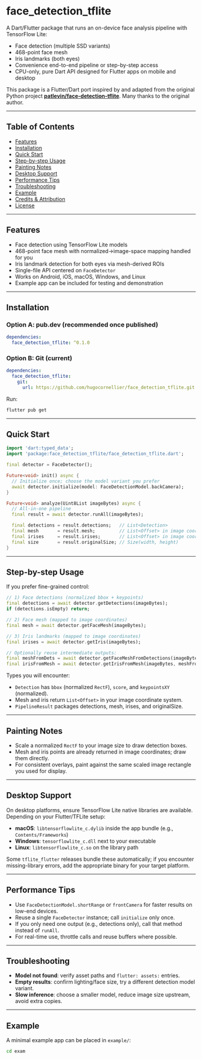 # face_detection_tflite

A Dart/Flutter package that runs an on-device face analysis pipeline with TensorFlow Lite:

- Face detection (multiple SSD variants)
- 468-point face mesh
- Iris landmarks (both eyes)
- Convenience end-to-end pipeline or step-by-step access
- CPU-only, pure Dart API designed for Flutter apps on mobile and desktop

This package is a Flutter/Dart port inspired by and adapted from the original Python project **[patlevin/face-detection-tflite](https://github.com/patlevin/face-detection-tflite)**. Many thanks to the original author.

---

## Table of Contents

- [Features](#features)
- [Installation](#installation)
- [Quick Start](#quick-start)
- [Step-by-step Usage](#step-by-step-usage)
- [Painting Notes](#painting-notes)
- [Desktop Support](#desktop-support)
- [Performance Tips](#performance-tips)
- [Troubleshooting](#troubleshooting)
- [Example](#example)
- [Credits & Attribution](#credits--attribution)
- [License](#license)

---

## Features

- Face detection using TensorFlow Lite models
- 468-point face mesh with normalized→image-space mapping handled for you
- Iris landmark detection for both eyes via mesh-derived ROIs
- Single-file API centered on `FaceDetector`
- Works on Android, iOS, macOS, Windows, and Linux
- Example app can be included for testing and demonstration

---

## Installation

### Option A: pub.dev (recommended once published)
```yaml
dependencies:
  face_detection_tflite: ^0.1.0
```

### Option B: Git (current)
```yaml
dependencies:
  face_detection_tflite:
    git:
      url: https://github.com/hugocornellier/face_detection_tflite.git
```

Run:
```bash
flutter pub get
```

---

## Quick Start

```dart
import 'dart:typed_data';
import 'package:face_detection_tflite/face_detection_tflite.dart';

final detector = FaceDetector();

Future<void> init() async {
  // Initialize once; choose the model variant you prefer
  await detector.initialize(model: FaceDetectionModel.backCamera);
}

Future<void> analyze(Uint8List imageBytes) async {
  // All-in-one pipeline
  final result = await detector.runAll(imageBytes);

  final detections = result.detections;   // List<Detection>
  final mesh       = result.mesh;         // List<Offset> in image coordinates
  final irises     = result.irises;       // List<Offset> in image coordinates
  final size       = result.originalSize; // Size(width, height)
}
```

---

## Step-by-step Usage

If you prefer fine-grained control:

```dart
// 1) Face detections (normalized bbox + keypoints)
final detections = await detector.getDetections(imageBytes);
if (detections.isEmpty) return;

// 2) Face mesh (mapped to image coordinates)
final mesh = await detector.getFaceMesh(imageBytes);

// 3) Iris landmarks (mapped to image coordinates)
final irises = await detector.getIris(imageBytes);

// Optionally reuse intermediate outputs:
final meshFromDets = await detector.getFaceMeshFromDetections(imageBytes, detections);
final irisFromMesh = await detector.getIrisFromMesh(imageBytes, meshFromDets);
```

Types you will encounter:
- `Detection` has `bbox` (normalized `RectF`), `score`, and `keypointsXY` (normalized).
- Mesh and iris return `List<Offset>` in your image coordinate system.
- `PipelineResult` packages detections, mesh, irises, and originalSize.

---

## Painting Notes

- Scale a normalized `RectF` to your image size to draw detection boxes.
- Mesh and iris points are already returned in image coordinates; draw them directly.
- For consistent overlays, paint against the same scaled image rectangle you used for display.

---

## Desktop Support

On desktop platforms, ensure TensorFlow Lite native libraries are available. Depending on your Flutter/TFLite setup:
- **macOS**: `libtensorflowlite_c.dylib` inside the app bundle (e.g., `Contents/Frameworks`)
- **Windows**: `tensorflowlite_c.dll` next to your executable
- **Linux**: `libtensorflowlite_c.so` on the library path

Some `tflite_flutter` releases bundle these automatically; if you encounter missing-library errors, add the appropriate binary for your target platform.

---

## Performance Tips

- Use `FaceDetectionModel.shortRange` or `frontCamera` for faster results on low-end devices.
- Reuse a single `FaceDetector` instance; call `initialize` only once.
- If you only need one output (e.g., detections only), call that method instead of `runAll`.
- For real-time use, throttle calls and reuse buffers where possible.

---

## Troubleshooting

- **Model not found**: verify asset paths and `flutter: assets:` entries.
- **Empty results**: confirm lighting/face size, try a different detection model variant.
- **Slow inference**: choose a smaller model, reduce image size upstream, avoid extra copies.

---

## Example

A minimal example app can be placed in `example/`:

```bash
cd exam